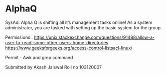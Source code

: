 # AlphaQ
SysAd. Alpha Q is shifting all it’s management tasks online! As a system administrator, you are tasked with setting up the basic system for the group.

Permissions : https://unix.stackexchange.com/questions/91488/allow-a-user-to-read-some-other-users-home-directories
https://www.geeksforgeeks.org/access-control-listsacl-linux/

Permit - Awk and grep command

Submitted by Akash Jaiswal Roll no 103120007
